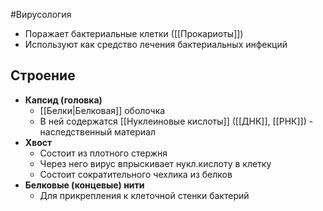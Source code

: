 #Вирусология 
- Поражает бактериальные клетки ([[Прокариоты]])
- Используют как средство лечения бактериальных инфекций 
## Строение 
- **Капсид (головка)**
	- [[Белки|Белковая]] оболочка
	- В ней содержатся [[Нуклеиновые кислоты]] ([[ДНК]], [[РНК]]) - наследственный материал
- **Хвост**
	- Состоит из плотного стержня
	- Через него вирус впрыскивает нукл.кислоту в клетку
	- Состоит сократительного чехлика из белков
- **Белковые (концевые) нити**
	- Для прикрепления к клеточной стенки бактерий
